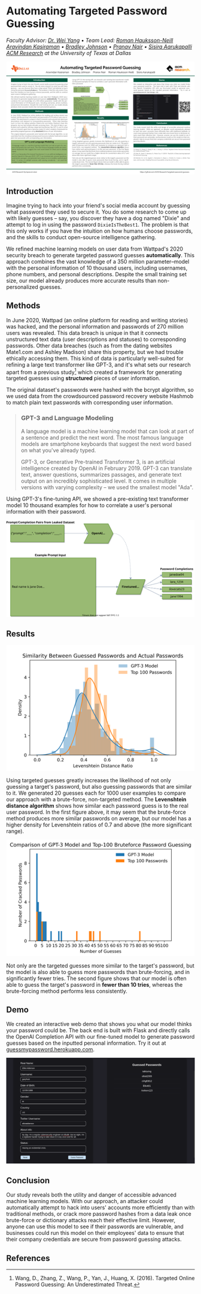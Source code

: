 # Automating Targeted Password Guessing

*Faculty Advisor: [Dr. Wei Yang](http://youngwei.com)*  •  *Team Lead: [Roman Hauksson-Neill](https://roman.hn)*\
*[Aravindan Kasiraman](cubetastic33.github.io)  •  [Bradley Johnson](https://www.linkedin.com/in/bradwj)  •  [Pranav Nair](https://github.com/pranavn21)  •  [Sisira Aarukapalli](https://github.com/ccgsisig)*\
*[ACM Research](https://acmutd.co/research) at the University of Texas at Dallas*

![](./poster/poster.png)

## Introduction

Imagine trying to hack into your friend's social media account by guessing what password they used to secure it. You do some research to come up with likely guesses – say, you discover they have a dog named "Dixie" and attempt to log in using the password `DixieIsTheBest1`. The problem is that this only works if you have the intuition on how humans choose passwords, and the skills to conduct open-source intelligence gathering.

We refined machine learning models on user data from Wattpad's 2020 security breach to generate targeted password guesses **automatically**. This approach combines the vast knowledge of a 350 million parameter–model with the personal information of 10 thousand users, including usernames, phone numbers, and personal descriptions. Despite the small training set size, our model already produces more accurate results than non-personalized guesses.

## Methods

In June 2020, Wattpad (an online platform for reading and writing stories) was hacked, and the personal information and passwords of 270 million users was revealed. This data breach is unique in that it connects unstructured text data (user descriptions and statuses) to corresponding passwords. Other data breaches (such as from the dating websites Mate1.com and Ashley Madison) share this property, but we had trouble ethically accessing them. This kind of data is particularly well-suited for refining a large text transformer like GPT-3, and it's what sets our research apart from a previous study[^1] which created a framework for generating targeted guesses using **structured** pieces of user information.
    
The original dataset's passwords were hashed with the bcrypt algorithm, so we used data from the crowdsourced password recovery website Hashmob to match plain text passwords with corresponding user information.
    
> ### GPT-3 and Language Modeling
>
> A language model is a machine learning model that can look at part of a sentence and predict the next word. The most famous language models are smartphone keyboards that suggest the next word based on what you've already typed.
>
> GPT-3, or Generative Pre-trained Transformer 3, is an artificial intelligence created by OpenAI in February 2019. GPT-3 can translate text, answer questions, summarizes passages, and generate text output on an incredibly sophisticated level. It comes in multiple versions with varying complexity – we used the smallest model "Ada".

Using GPT-3's fine-tuning API, we showed a pre-existing text transformer model 10 thousand examples for how to correlate a user's personal information with their password.

![](./poster/prompt_diagram.svg)

## Results

![](./poster/similarity_graph.svg)

Using targeted guesses greatly increases the likelihood of not only guessing a target's password, but also guessing passwords that are similar to it. We generated 20 guesses each for 1000 user examples to compare our approach with a brute-force, non-targeted method. The **Levenshtein distance algorithm** shows how similar each password guess is to the real user password. In the first figure above, it may seem that the brute-force method produces more similar passwords on average, but our model has a higher density for Levenshtein ratios of 0.7 and above (the more significant range).

![](./poster/comparison_graph.svg)

Not only are the targeted guesses more similar to the target's password, but the model is also able to guess more passwords than brute-forcing, and in significantly fewer tries. The second figure shows that our model is often able to guess the target's password in **fewer than 10 tries**, whereas the brute-forcing method performs less consistently.
        
## Demo
    
We created an interactive web demo that shows you what our model thinks your password could be. The back end is built with Flask and directly calls the OpenAI Completion API with our fine-tuned model to generate password guesses based on the inputted personal information. Try it out at [guessmypassword.herokuapp.com](https://guessmypassword.herokuapp.com).
    
![](./poster/demo_screenshot.png)

## Conclusion

Our study reveals both the utility and danger of accessible advanced machine learning models. With our approach, an attacker could automatically attempt to hack into users' accounts more efficiently than with traditional methods, or crack more password hashes from a data leak once brute-force or dictionary attacks reach their effective limit. However, anyone can use this model to see if their passwords are vulnerable, and businesses could run this model on their employees' data to ensure that their company credentials are secure from password guessing attacks.

## References

[^1]: Wang, D., Zhang, Z., Wang, P., Yan, J., Huang, X. (2016). Targeted Online Password Guessing: An Underestimated Threat.
    
[^2]: Hitaj, B., Gasti, P., Ateniese, G.,  Perez-Cruz, F. (2019). PassGAN: A Deep Learning Approach for Password Guessing.
    
[^3]: Melicher, W., Ur, B., Segreti, S., Komanduri, S., Bauer, L., Christin, N.,  Cranor, L. (2016). Fast, Lean, and Accurate: Modeling Password Guessability Using Neural Networks.
